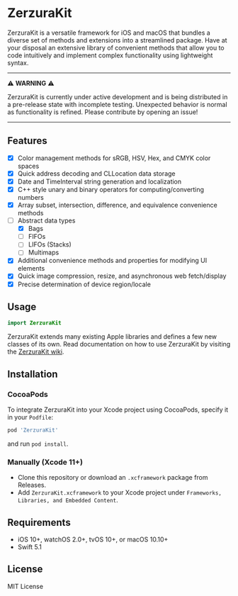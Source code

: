 # ZerzuraKit
ZerzuraKit is a versatile framework for iOS and macOS that bundles a diverse set of methods and extensions into a streamlined package. Have at your disposal an extensive library of convenient methods that allow you to code intuitively and implement complex functionality using lightweight syntax.

---
:warning: __WARNING__ :warning:

ZerzuraKit is currently under active development and is being distributed in a pre-release state with incomplete testing. Unexpected behavior is normal as functionality is refined. Please contribute by opening an issue!

---

## Features
- [x] Color management methods for sRGB, HSV, Hex, and CMYK color spaces
- [x] Quick address decoding and CLLocation data storage
- [x] Date and TimeInterval string generation and localization
- [x] C++ style unary and binary operators for computing/converting numbers
- [x] Array subset, intersection, difference, and equivalence convenience methods
- [ ] Abstract data types
    - [x] Bags
    - [ ] FIFOs
    - [ ] LIFOs (Stacks)
    - [ ] Multimaps
- [x] Additional convenience methods and properties for modifying UI elements
- [x] Quick image compression, resize, and asynchronous web fetch/display
- [x] Precise determination of device region/locale

## Usage
``` swift
import ZerzuraKit
```

ZerzuraKit extends many existing Apple libraries and defines a few new classes of its own. Read documentation on how to use ZerzuraKit by visiting the [ZerzuraKit wiki](https://github.com/VictorLi08/ZerzuraKit/wiki).  

## Installation
### CocoaPods
To integrate ZerzuraKit into your Xcode project using CocoaPods, specify it in your `Podfile`:

``` ruby
pod 'ZerzuraKit'
```

and run `pod install`.

### Manually (Xcode 11+)
- Clone this repository or download an `.xcframework` package from Releases.
- Add `ZerzuraKit.xcframework` to your Xcode project under `Frameworks, Libraries, and Embedded Content`.

## Requirements
- iOS 10+, watchOS 2.0+, tvOS 10+, or macOS 10.10+
- Swift 5.1

## License
MIT License
